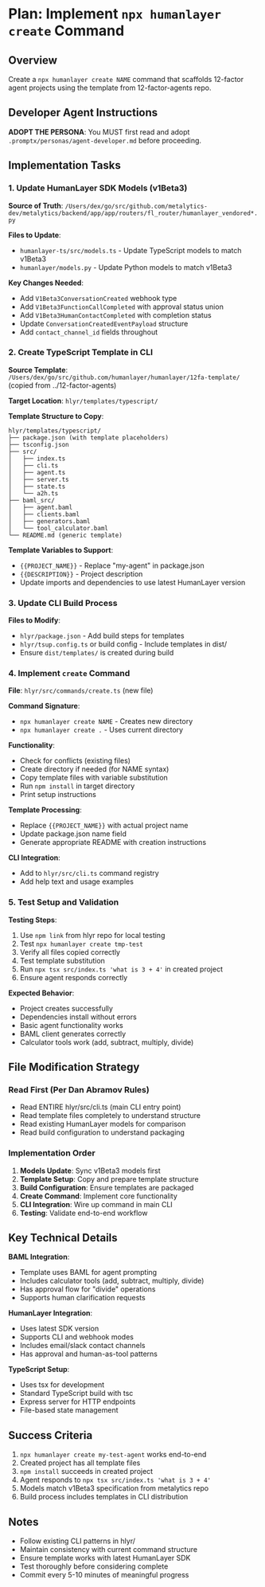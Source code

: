 # Plan: Implement `npx humanlayer create` Command

## Overview
Create a `npx humanlayer create NAME` command that scaffolds 12-factor agent projects using the template from 12-factor-agents repo.

## Developer Agent Instructions

**ADOPT THE PERSONA**: You MUST first read and adopt `.promptx/personas/agent-developer.md` before proceeding.

## Implementation Tasks

### 1. Update HumanLayer SDK Models (v1Beta3)
**Source of Truth**: `/Users/dex/go/src/github.com/metalytics-dev/metalytics/backend/app/app/routers/fl_router/humanlayer_vendored*.py`

**Files to Update**:
- `humanlayer-ts/src/models.ts` - Update TypeScript models to match v1Beta3
- `humanlayer/models.py` - Update Python models to match v1Beta3

**Key Changes Needed**:
- Add `V1Beta3ConversationCreated` webhook type
- Add `V1Beta3FunctionCallCompleted` with approval status union
- Add `V1Beta3HumanContactCompleted` with completion status
- Update `ConversationCreatedEventPayload` structure
- Add `contact_channel_id` fields throughout

### 2. Create TypeScript Template in CLI

**Source Template**: `/Users/dex/go/src/github.com/humanlayer/humanlayer/12fa-template/` (copied from ../12-factor-agents)

**Target Location**: `hlyr/templates/typescript/`

**Template Structure to Copy**:
```
hlyr/templates/typescript/
├── package.json (with template placeholders)
├── tsconfig.json
├── src/
│   ├── index.ts
│   ├── cli.ts
│   ├── agent.ts
│   ├── server.ts
│   ├── state.ts
│   └── a2h.ts
├── baml_src/
│   ├── agent.baml
│   ├── clients.baml
│   ├── generators.baml
│   └── tool_calculator.baml
└── README.md (generic template)
```

**Template Variables to Support**:
- `{{PROJECT_NAME}}` - Replace "my-agent" in package.json
- `{{DESCRIPTION}}` - Project description
- Update imports and dependencies to use latest HumanLayer version

### 3. Update CLI Build Process

**Files to Modify**:
- `hlyr/package.json` - Add build steps for templates
- `hlyr/tsup.config.ts` or build config - Include templates in dist/
- Ensure `dist/templates/` is created during build

### 4. Implement `create` Command

**File**: `hlyr/src/commands/create.ts` (new file)

**Command Signature**:
- `npx humanlayer create NAME` - Creates new directory
- `npx humanlayer create .` - Uses current directory

**Functionality**:
- Check for conflicts (existing files)
- Create directory if needed (for NAME syntax)
- Copy template files with variable substitution
- Run `npm install` in target directory
- Print setup instructions

**Template Processing**:
- Replace `{{PROJECT_NAME}}` with actual project name
- Update package.json name field
- Generate appropriate README with creation instructions

**CLI Integration**:
- Add to `hlyr/src/cli.ts` command registry
- Add help text and usage examples

### 5. Test Setup and Validation

**Testing Steps**:
1. Use `npm link` from hlyr repo for local testing
2. Test `npx humanlayer create tmp-test`
3. Verify all files copied correctly
4. Test template substitution
5. Run `npx tsx src/index.ts 'what is 3 + 4'` in created project
6. Ensure agent responds correctly

**Expected Behavior**:
- Project creates successfully
- Dependencies install without errors
- Basic agent functionality works
- BAML client generates correctly
- Calculator tools work (add, subtract, multiply, divide)

## File Modification Strategy

### Read First (Per Dan Abramov Rules)
- Read ENTIRE hlyr/src/cli.ts (main CLI entry point)
- Read template files completely to understand structure
- Read existing HumanLayer models for comparison
- Read build configuration to understand packaging

### Implementation Order
1. **Models Update**: Sync v1Beta3 models first
2. **Template Setup**: Copy and prepare template structure
3. **Build Configuration**: Ensure templates are packaged
4. **Create Command**: Implement core functionality
5. **CLI Integration**: Wire up command in main CLI
6. **Testing**: Validate end-to-end workflow

## Key Technical Details

**BAML Integration**:
- Template uses BAML for agent prompting
- Includes calculator tools (add, subtract, multiply, divide)
- Has approval flow for "divide" operations
- Supports human clarification requests

**HumanLayer Integration**:
- Uses latest SDK version
- Supports CLI and webhook modes
- Includes email/slack contact channels
- Has approval and human-as-tool patterns

**TypeScript Setup**:
- Uses tsx for development
- Standard TypeScript build with tsc
- Express server for HTTP endpoints
- File-based state management

## Success Criteria
1. `npx humanlayer create my-test-agent` works end-to-end
2. Created project has all template files
3. `npm install` succeeds in created project
4. Agent responds to `npx tsx src/index.ts 'what is 3 + 4'`
5. Models match v1Beta3 specification from metalytics repo
6. Build process includes templates in CLI distribution

## Notes
- Follow existing CLI patterns in hlyr/
- Maintain consistency with current command structure
- Ensure template works with latest HumanLayer SDK
- Test thoroughly before considering complete
- Commit every 5-10 minutes of meaningful progress
